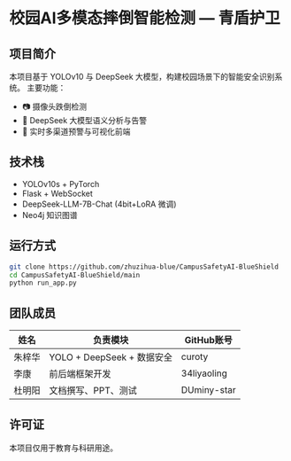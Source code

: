# 校园AI多模态摔倒智能检测 — 青盾护卫

## 项目简介
本项目基于 YOLOv10 与 DeepSeek 大模型，构建校园场景下的智能安全识别系统。
主要功能：
- 📷 摄像头跌倒检测
- 🧠 DeepSeek 大模型语义分析与告警
- 🔔 实时多渠道预警与可视化前端

## 技术栈
- YOLOv10s + PyTorch
-  Flask + WebSocket
- DeepSeek-LLM-7B-Chat (4bit+LoRA 微调)
- Neo4j 知识图谱

## 运行方式
```bash
git clone https://github.com/zhuzihua-blue/CampusSafetyAI-BlueShield
cd CampusSafetyAI-BlueShield/main
python run_app.py
```

## 团队成员
| 姓名 | 负责模块 | GitHub账号   |
|------|-----------|------------|
| 朱梓华 | YOLO + DeepSeek + 数据安全 | curoty     |
| 李康 | 前后端框架开发 | 34liyaoling |
| 杜明阳 | 文档撰写、PPT、测试 | DUminy-star |

## 许可证
本项目仅用于教育与科研用途。
